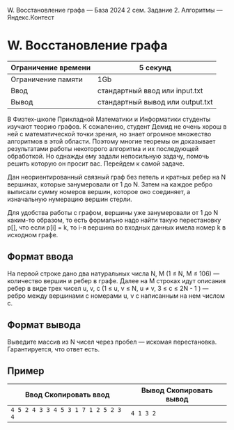 W. Восстановление графа — База 2024 2 сем. Задание 2. Алгоритмы — Яндекс.Контест

# W. Восстановление графа

| Ограничение времени | 5 секунд |
| --- | --- |
| Ограничение памяти | 1Gb |
| Ввод | стандартный ввод или input.txt |
| Вывод | стандартный вывод или output.txt |

В Физтех-школе Прикладной Математики и Информатики студенты изучают теорию графов. К сожалению, студент Демид не очень хорош
в ней с математической точки зрения, но знает огромное множество алгоритмов в этой области. Поэтому многие теоремы он доказывает
результатами работы некоторого алгоритма и их последующей обработкой. Но однажды ему задали непосильную задачу, помочь решить
которую он просит вас. Перейдем к самой задаче.

Дан неориентированный связный граф без петель и кратных ребер на N вершинах, которые занумеровали от 1 до N. Затем на каждое ребро выписали сумму номеров вершин, которое оно соединяет, а изначальную нумерацию вершин стерли.

Для удобства работы с графом, вершины уже занумеровали от 1 до N каким-то образом, то есть формально надо найти такую перестановку p\[\], что если p\[i\] = k, то i-я вершина во входных данных имела номер k в исходном графе.

## Формат ввода

На первой строке дано два натуральных числа N, M (1 ≤ N, M ≤ 106) — количество вершин и ребер в графе. Далее на M строках идут описания ребер в виде трех чисел u, v, c (1 ≤ u, v ≤ N, u ≠ v, 3 ≤ c ≤ 2N - 1 ) — ребро между вершинами с номерами u, v с написанным на нем числом c.

## Формат вывода

Выведите массив из N чисел через пробел — искомая перестановка. Гарантируется, что ответ есть.

## Пример

| Ввод Скопировать ввод | Вывод Скопировать вывод |
| --- | --- |
| `4 5 2 4 3 3 4 5 3 1 7 1 2 5 2 3 4 ` | `4 1 3 2 ` |
